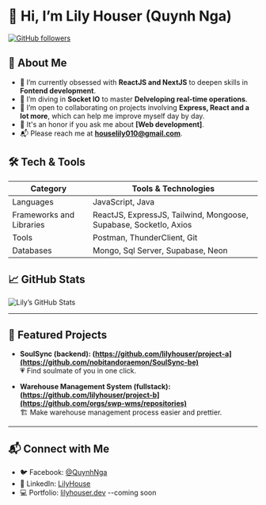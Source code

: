 # 👋 Hi, I’m Lily Houser (Quynh Nga)

[![GitHub followers](https://img.shields.io/github/followers/lilyhouser?label=Follow&style=social)](https://github.com/lilyhouser?tab=followers)

## 💼 About Me
- 🌱 I’m currently obsessed with **ReactJS and NextJS** to deepen skills in **Fontend development**.
- 🌻 I’m diving in **Socket IO** to master **Delveloping real-time operations**.
- 👯 I’m open to collaborating on projects involving **Express, React and a lot more**, which can help me improve myself day by day.
- 💬 It's an honor if you ask me about **[Web development]**.
- 📬 Please reach me at **houselily010@gmail.com**.

## 🛠️ Tech & Tools
| Category        | Tools & Technologies |
|----------------|----------------------|
| Languages      | JavaScript, Java |
| Frameworks and Libraries     | ReactJS, ExpressJS, Tailwind, Mongoose, Supabase, SocketIo, Axios |
| Tools  | Postman, ThunderClient, Git |
| Databases  | Mongo, Sql Server, Supabase, Neon |


## 📈 GitHub Stats
![Lily’s GitHub Stats](https://github-readme-stats.vercel.app/api?username=lilyhouser&show_icons=true&theme=radical)

---

## 🚀 Featured Projects

- **SoulSync (backend): (https://github.com/lilyhouser/project-a](https://github.com/nobitandoraemon/SoulSync-be)**  
  💗 Find soulmate of you in one click.

- **Warehouse Management System (fullstack): (https://github.com/lilyhouser/project-b](https://github.com/orgs/swp-wms/repositories)**  
  🏗 Make warehouse management process easier and prettier.

---

## 📬 Connect with Me
- 🐦 Facebook: [@QuynhNga](https://www.facebook.com/nga.sy.9822/)  
- 🔗 LinkedIn: [LilyHouse](https://www.linkedin.com/in/lily-house-412208372/)  
- 💻 Portfolio: [lilyhouser.dev](https://lilyhouser.dev)  --coming soon


